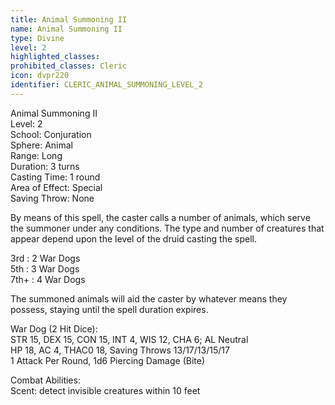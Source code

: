 ```yaml
---
title: Animal Summoning II
name: Animal Summoning II
type: Divine
level: 2
highlighted_classes: 
prohibited_classes: Cleric
icon: dvpr220
identifier: CLERIC_ANIMAL_SUMMONING_LEVEL_2
---
```

Animal Summoning II  
Level: 2  
School: Conjuration  
Sphere: Animal  
Range: Long  
Duration: 3 turns  
Casting Time: 1 round  
Area of Effect: Special  
Saving Throw: None  
  
By means of this spell, the caster calls a number of animals, which serve the summoner under any conditions. The type and number of creatures that appear depend upon the level of the druid casting the spell.  
  
3rd : 2 War Dogs  
5th : 3 War Dogs  
7th+ : 4 War Dogs  
  
The summoned animals will aid the caster by whatever means they possess, staying until the spell duration expires.  
  
War Dog (2 Hit Dice):  
STR 15, DEX 15, CON 15, INT 4, WIS 12, CHA 6;  AL Neutral  
HP 18, AC 4, THAC0 18, Saving Throws 13/17/13/15/17  
1 Attack Per Round, 1d6 Piercing Damage (Bite)  
  
Combat Abilities:  
Scent: detect invisible creatures within 10 feet  
